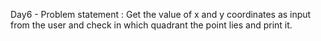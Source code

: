 Day6 - Problem statement : Get the value of x and y coordinates as input from the user and check in which quadrant the point lies and print it.
